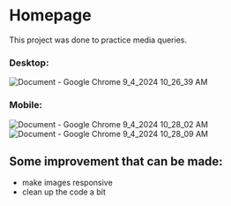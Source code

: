 # Homepage
This project was done to practice media queries. 

### Desktop:
![Document - Google Chrome 9_4_2024 10_26_39 AM](https://github.com/user-attachments/assets/f25c333b-edb8-47a4-a15d-e0b6b749a5f9)

### Mobile:
![Document - Google Chrome 9_4_2024 10_28_02 AM](https://github.com/user-attachments/assets/a1995d11-c3c0-4588-8b53-cd40816ea85f)
![Document - Google Chrome 9_4_2024 10_28_09 AM](https://github.com/user-attachments/assets/640b07f0-1a7b-4c38-905d-48c33b75541c)

## Some improvement that can be made:
- make images responsive
- clean up the code a bit
